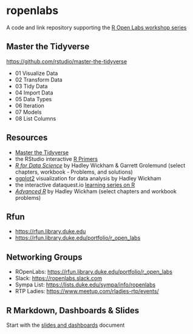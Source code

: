 
<!-- README.md is generated from README.Rmd. Please edit that file -->

# ropenlabs

<!-- badges: start -->

<!-- badges: end -->

A code and link repository supporting the [R Open Labs workshop
series](https://rfun.library.duke.edu/portfolio/r_open_labs/)

## Master the Tidyverse

<https://github.com/rstudio/master-the-tidyverse>

  - 01 Visualize Data
  - 02 Transform Data
  - 03 Tidy Data
  - 04 Import Data
  - 05 Data Types
  - 06 Iteration
  - 07 Models
  - 08 List Columns

## Resources

  - [Master the
    Tidyverse](https://github.com/rstudio/master-the-tidyverse)
  - the RStudio interactive [R
    Primers](https://rstudio.cloud/learn/primers)
  - [*R for Data Science*](https://r4ds.had.co.nz/) by Hadley Wickham &
    Garrett Grolemund (select chapters, workbook - Problems, and
    solutions)
  - [ggplot2](https://ggplot2-book.org/) visualization for data analysis
    by Hadley Wickham
  - the interactive dataquest.io [learning series on
    R](https://www.dataquest.io/path/data-analyst-r/)
  - [*Advanced R*](https://adv-r.hadley.nz/) by Hadley Wickham (select
    chapters and workbook problems)

## Rfun

  - <https://rfun.library.duke.edu>
  - <https://rfun.library.duke.edu/portfolio/r_open_labs>

## Networking Groups

  - ROpenLabs: <https://rfun.library.duke.edu/portfolio/r_open_labs>
  - Slack: <https://ropenlabs.slack.com>
  - Sympa List: <https://lists.duke.edu/sympa/info/ropenlabs>
  - RTP Ladies: <https://www.meetup.com/rladies-rtp/events/>

## R Markdown, Dashboards & Slides

Start with the [slides and dashboards](sessions/99_slides_dashboards.md)
document
